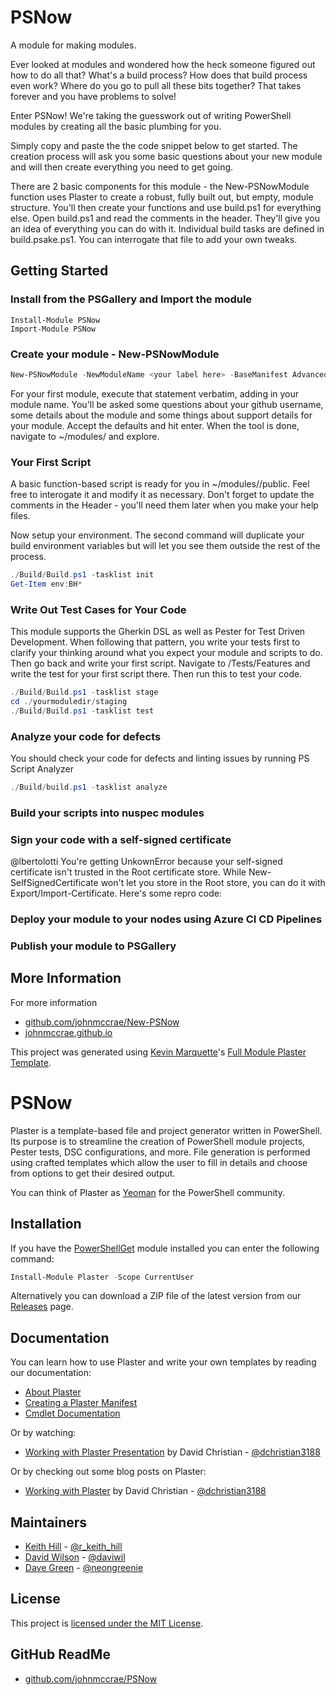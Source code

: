 # PSNow

A module for making modules.

Ever looked at modules and wondered how the heck someone figured out how to do all that? What's a build process? How does that build process even work? Where do you go to pull all these bits together? That takes forever and you have problems to solve!

Enter PSNow! We're taking the guesswork out of writing PowerShell modules by creating all the basic plumbing for you.

Simply copy and paste the the code snippet below to get started. The creation process will ask you some basic questions about your new module and will then create everything you need to get going.

There are 2 basic components for this module - the New-PSNowModule function uses Plaster to create a robust, fully built out, but empty, module structure. You'll then create your functions and use build.ps1 for everything else. Open build.ps1 and read the comments in the header. They'll give you an idea of everything you can do with it. Individual build tasks are defined in build.psake.ps1. You can interrogate that file to add your own tweaks.

## Getting Started

### Install from the PSGallery and Import the module

    Install-Module PSNow
    Import-Module PSNow

### Create your module - New-PSNowModule
```powershell
New-PSNowModule -NewModuleName <your label here> -BaseManifest Advanced
```
For your first module, execute that statement verbatim, adding in your module name. You'll be asked some questions about your github username, some details about the module and some things about support details for your module. Accept the defaults and hit enter. When the tool is done, navigate to ~/modules/<your module> and explore.

### Your First Script

A basic function-based script is ready for you in ~/modules/<your module>/public. Feel free to interogate it and modify it as necessary. Don't forget to update the comments in the Header - you'll need them later when you make your help files.

Now setup your environment. The second command will duplicate your build environment variables but will let you see them outside the rest of the process.

```powershell
./Build/Build.ps1 -tasklist init
Get-Item env:BH*
```



### Write Out Test Cases for Your Code

This module supports the Gherkin DSL as well as Pester for Test Driven Development. When following that pattern, you write your tests first to clarify your thinking around what you expect your module and scripts to do. Then go back and write your first script. Navigate to /Tests/Features and write the test for your first script there. Then run this to test your code.

```powershell
./Build/Build.ps1 -tasklist stage
cd ./yourmoduledir/staging
./Build/Build.ps1 -tasklist test
```



### Analyze your code for defects

You should check your code for defects and linting issues by running PS Script Analyzer

```powershell
./Build/build.ps1 -tasklist analyze
```



### Build your scripts into nuspec modules



### Sign your code with a self-signed certificate

@lbertolotti You're getting UnkownError because your self-signed certificate isn't trusted in the Root certificate store. While New-SelfSignedCertificate won't let you store in the Root store, you can do it with Export/Import-Certificate. Here's some repro code:



### Deploy your module to your nodes using Azure CI CD Pipelines





### Publish your module to PSGallery







## More Information

For more information

* [github.com/johnmccrae/New-PSNow](https://github.com/johnmccrae/PSNow)
* [johnmccrae.github.io](https://johnmccrae.github.io)


This project was generated using [Kevin Marquette](http://kevinmarquette.github.io)'s [Full Module Plaster Template](https://github.com/KevinMarquette/PlasterTemplates/tree/master/FullModuleTemplate).


# PSNow

<!--
    [![Build status](https://ci.appveyor.com/api/projects/status/o9rtmv1n8hh6qgg1?svg=true)](https://ci.appveyor.com/project/PowerShell/plaster) [![Join the chat at https://gitter.im/PowerShell/Plaster](https://badges.gitter.im/PowerShell/Plaster.svg)](https://gitter.im/PowerShell/Plaster?utm_source=badge&utm_medium=badge&utm_campaign=pr-badge&utm_content=badge)
-->

Plaster is a template-based file and project generator written in PowerShell.  Its purpose is to
streamline the creation of PowerShell module projects, Pester tests, DSC configurations,
and more. File generation is performed using crafted templates which allow the user to
fill in details and choose from options to get their desired output.

You can think of Plaster as [Yeoman](http://yeoman.io) for the PowerShell community.

## Installation

If you have the [PowerShellGet](https://msdn.microsoft.com/powershell/gallery/readme) module installed
you can enter the following command:

```PowerShell
Install-Module Plaster -Scope CurrentUser
```

Alternatively you can download a ZIP file of the latest version from our [Releases](https://github.com/PowerShell/Plaster/releases)
page.

## Documentation

You can learn how to use Plaster and write your own templates by reading our documentation:

- [About Plaster](docs/en-US/about_Plaster.help.md)
- [Creating a Plaster Manifest](docs/en-US/about_Plaster_CreatingAManifest.help.md)
- [Cmdlet Documentation](docs/en-US/Plaster.md)

Or by watching:

- [Working with Plaster Presentation](https://youtu.be/16CYGTKH73U) by David Christian - [@dchristian3188](https://github.com/dchristian3188)

Or by checking out some blog posts on Plaster:

- [Working with Plaster](http://overpoweredshell.com/Working-with-Plaster/) by David Christian - [@dchristian3188](https://github.com/dchristian3188)

## Maintainers

- [Keith Hill](https://github.com/rkeithhill) - [@r_keith_hill](http://twitter.com/r_keith_hill)
- [David Wilson](https://github.com/daviwil) - [@daviwil](http://twitter.com/daviwil)
- [Dave Green](https://github.com/davegreen) - [@neongreenie](http://twitter.com/neongreenie)

## License

This project is [licensed under the MIT License](LICENSE).

## GitHub ReadMe

* [github.com/johnmccrae/PSNow](https://github.com/johnmccrae/PSNow)